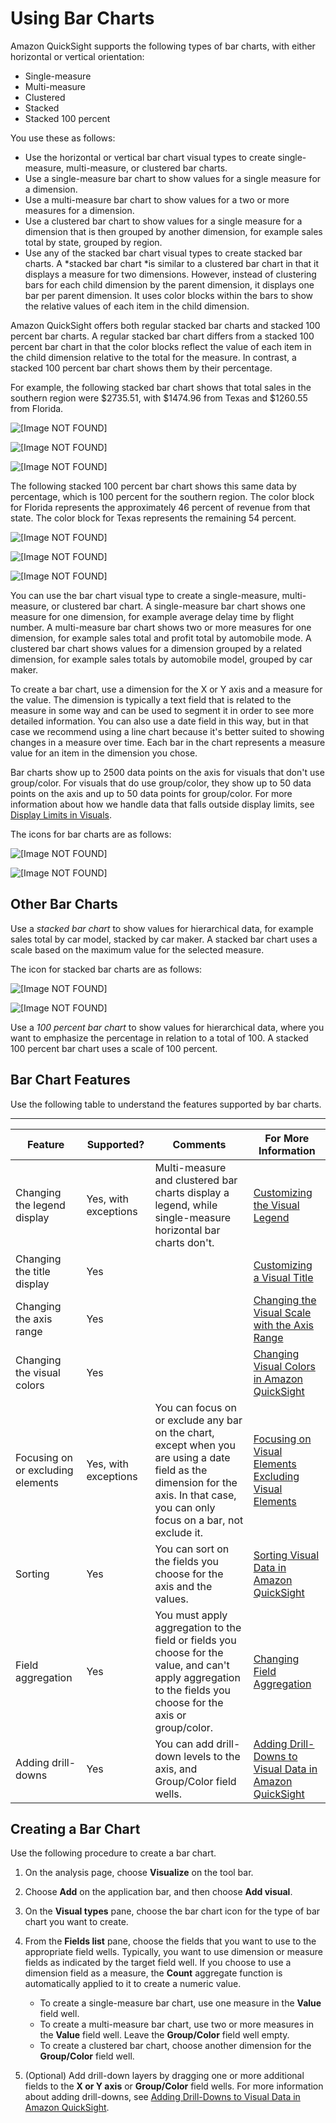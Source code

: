 # Using Bar Charts<a name="bar-charts"></a>

Amazon QuickSight supports the following types of bar charts, with either horizontal or vertical orientation:
+ Single\-measure
+ Multi\-measure
+ Clustered
+ Stacked
+ Stacked 100 percent

You use these as follows:
+ Use the horizontal or vertical bar chart visual types to create single\-measure, multi\-measure, or clustered bar charts\.
+ Use a single\-measure bar chart to show values for a single measure for a dimension\.
+ Use a multi\-measure bar chart to show values for a two or more measures for a dimension\.
+ Use a clustered bar chart to show values for a single measure for a dimension that is then grouped by another dimension, for example sales total by state, grouped by region\.
+ Use any of the stacked bar chart visual types to create stacked bar charts\. A *stacked bar chart *is similar to a clustered bar chart in that it displays a measure for two dimensions\. However, instead of clustering bars for each child dimension by the parent dimension, it displays one bar per parent dimension\. It uses color blocks within the bars to show the relative values of each item in the child dimension\.

Amazon QuickSight offers both regular stacked bar charts and stacked 100 percent bar charts\. A regular stacked bar chart differs from a stacked 100 percent bar chart in that the color blocks reflect the value of each item in the child dimension relative to the total for the measure\. In contrast, a stacked 100 percent bar chart shows them by their percentage\. 

For example, the following stacked bar chart shows that total sales in the southern region were $2735\.51, with $1474\.96 from Texas and $1260\.55 from Florida\.

![\[Image NOT FOUND\]](http://docs.aws.amazon.com/quicksight/latest/user/images/stacked-bar1.png)

![\[Image NOT FOUND\]](http://docs.aws.amazon.com/quicksight/latest/user/images/stacked-bar2.png)

![\[Image NOT FOUND\]](http://docs.aws.amazon.com/quicksight/latest/user/images/stacked-bar3.png)

The following stacked 100 percent bar chart shows this same data by percentage, which is 100 percent for the southern region\. The color block for Florida represents the approximately 46 percent of revenue from that state\. The color block for Texas represents the remaining 54 percent\.

![\[Image NOT FOUND\]](http://docs.aws.amazon.com/quicksight/latest/user/images/stacked-bar4.png)

![\[Image NOT FOUND\]](http://docs.aws.amazon.com/quicksight/latest/user/images/stacked-bar5.png)

![\[Image NOT FOUND\]](http://docs.aws.amazon.com/quicksight/latest/user/images/stacked-bar6.png)

You can use the bar chart visual type to create a single\-measure, multi\-measure, or clustered bar chart\. A single\-measure bar chart shows one measure for one dimension, for example average delay time by flight number\. A multi\-measure bar chart shows two or more measures for one dimension, for example sales total and profit total by automobile mode\. A clustered bar chart shows values for a dimension grouped by a related dimension, for example sales totals by automobile model, grouped by car maker\.

To create a bar chart, use a dimension for the X or Y axis and a measure for the value\. The dimension is typically a text field that is related to the measure in some way and can be used to segment it in order to see more detailed information\. You can also use a date field in this way, but in that case we recommend using a line chart because it's better suited to showing changes in a measure over time\. Each bar in the chart represents a measure value for an item in the dimension you chose\. 

Bar charts show up to 2500 data points on the axis for visuals that don't use group/color\. For visuals that do use group/color, they show up to 50 data points on the axis and up to 50 data points for group/color\. For more information about how we handle data that falls outside display limits, see [Display Limits in Visuals](working-with-visual-types.md#display-limits)\.

The icons for bar charts are as follows:

![\[Image NOT FOUND\]](http://docs.aws.amazon.com/quicksight/latest/user/images/horizontal-bar-chart.png)

![\[Image NOT FOUND\]](http://docs.aws.amazon.com/quicksight/latest/user/images/vertical-bar-chart.png)

## Other Bar Charts<a name="bar-chart-variants"></a>

Use a *stacked bar chart* to show values for hierarchical data, for example sales total by car model, stacked by car maker\. A stacked bar chart uses a scale based on the maximum value for the selected measure\. 

The icon for stacked bar charts are as follows:

![\[Image NOT FOUND\]](http://docs.aws.amazon.com/quicksight/latest/user/images/horizontal-stacked-bar-chart.png)

![\[Image NOT FOUND\]](http://docs.aws.amazon.com/quicksight/latest/user/images/vertical-stacked-bar-chart.png)

Use a *100 percent bar chart* to show values for hierarchical data, where you want to emphasize the percentage in relation to a total of 100\. A stacked 100 percent bar chart uses a scale of 100 percent\. 

## Bar Chart Features<a name="bar-chart-features"></a>

Use the following table to understand the features supported by bar charts\.


****  

| Feature | Supported? | Comments | For More Information | 
| --- | --- | --- | --- | 
| Changing the legend display | Yes, with exceptions | Multi\-measure and clustered bar charts display a legend, while single\-measure horizontal bar charts don't\. | [Customizing the Visual Legend](formatting-a-visual.md#customizing-visual-legend) | 
| Changing the title display | Yes |  | [Customizing a Visual Title](formatting-a-visual.md#displaying-visual-title) | 
| Changing the axis range | Yes |  | [Changing the Visual Scale with the Axis Range](formatting-a-visual.md#changing-visual-scale-axis-range) | 
| Changing the visual colors | Yes |  | [Changing Visual Colors in Amazon QuickSight](changing-visual-colors.md) | 
| Focusing on or excluding elements | Yes, with exceptions | You can focus on or exclude any bar on the chart, except when you are using a date field as the dimension for the axis\. In that case, you can only focus on a bar, not exclude it\. |  [Focusing on Visual Elements](focusing-on-visual-elements.md) [Excluding Visual Elements](excluding-visual-elements.md)  | 
| Sorting | Yes | You can sort on the fields you choose for the axis and the values\. | [Sorting Visual Data in Amazon QuickSight](sorting-visual-data.md) | 
| Field aggregation | Yes | You must apply aggregation to the field or fields you choose for the value, and can't apply aggregation to the fields you choose for the axis or group/color\. | [Changing Field Aggregation](changing-field-aggregation.md) | 
| Adding drill\-downs | Yes | You can add drill\-down levels to the axis, and Group/Color field wells\. | [Adding Drill\-Downs to Visual Data in Amazon QuickSight](adding-drill-downs.md) | 

## Creating a Bar Chart<a name="create-bar-chart"></a>

Use the following procedure to create a bar chart\.

1. On the analysis page, choose **Visualize** on the tool bar\.

1. Choose **Add** on the application bar, and then choose **Add visual**\.

1. On the **Visual types** pane, choose the bar chart icon for the type of bar chart you want to create\.

1. From the **Fields list** pane, choose the fields that you want to use to the appropriate field wells\. Typically, you want to use dimension or measure fields as indicated by the target field well\. If you choose to use a dimension field as a measure, the **Count** aggregate function is automatically applied to it to create a numeric value\.
   + To create a single\-measure bar chart, use one measure in the **Value** field well\.
   + To create a multi\-measure bar chart, use two or more measures in the **Value** field well\. Leave the **Group/Color** field well empty\.
   + To create a clustered bar chart, choose another dimension for the **Group/Color** field well\.

1. \(Optional\) Add drill\-down layers by dragging one or more additional fields to the **X or Y axis** or **Group/Color** field wells\. For more information about adding drill\-downs, see [Adding Drill\-Downs to Visual Data in Amazon QuickSight](adding-drill-downs.md)\. 